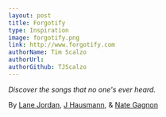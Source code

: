 ```yaml
---
layout: post
title: Forgotify
type: Inspiration
image: forgotify.png
link: http://www.forgotify.com
authorName: Tim Scalzo
authorUrl:
authorGithub: TJScalzo
---
```


_Discover the songs that no one's ever heard._

By [Lane Jordan](http://lanejordan.com), [J Hausmann](http://www.jgh.la), & [Nate Gagnon](http://www.nategagnon.com)
